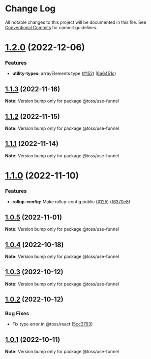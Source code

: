 # Change Log

All notable changes to this project will be documented in this file.
See [Conventional Commits](https://conventionalcommits.org) for commit guidelines.

# [1.2.0](https://github.com/toss/slash/compare/@toss/use-funnel@1.1.3...@toss/use-funnel@1.2.0) (2022-12-06)


### Features

* **utility-types:** arrayElements type  ([#152](https://github.com/toss/slash/issues/152)) ([6a6451c](https://github.com/toss/slash/commit/6a6451c237ec09dabd1b6ce4d2cba43d2db6bf4c))





## [1.1.3](https://github.com/toss/slash/compare/@toss/use-funnel@1.1.2...@toss/use-funnel@1.1.3) (2022-11-16)

**Note:** Version bump only for package @toss/use-funnel





## [1.1.2](https://github.com/toss/slash/compare/@toss/use-funnel@1.1.1...@toss/use-funnel@1.1.2) (2022-11-15)

**Note:** Version bump only for package @toss/use-funnel





## [1.1.1](https://github.com/toss/slash/compare/@toss/use-funnel@1.1.0...@toss/use-funnel@1.1.1) (2022-11-14)

**Note:** Version bump only for package @toss/use-funnel





# [1.1.0](https://github.com/toss/slash/compare/@toss/use-funnel@1.0.5...@toss/use-funnel@1.1.0) (2022-11-10)


### Features

* **rollup-config:** Make rollup-config public ([#125](https://github.com/toss/slash/issues/125)) ([f6370e8](https://github.com/toss/slash/commit/f6370e8c4b0fa926e923b518c26b7071ee0e53da))





## [1.0.5](https://github.com/toss/slash/compare/@toss/use-funnel@1.0.4...@toss/use-funnel@1.0.5) (2022-11-01)

**Note:** Version bump only for package @toss/use-funnel





## [1.0.4](https://github.com/toss/slash/compare/@toss/use-funnel@1.0.3...@toss/use-funnel@1.0.4) (2022-10-18)

**Note:** Version bump only for package @toss/use-funnel





## [1.0.3](https://github.com/toss/slash/compare/@toss/use-funnel@1.0.2...@toss/use-funnel@1.0.3) (2022-10-12)

**Note:** Version bump only for package @toss/use-funnel





## [1.0.2](https://github.com/toss/slash/compare/@toss/use-funnel@1.0.1...@toss/use-funnel@1.0.2) (2022-10-12)


### Bug Fixes

* Fix type error in @toss/react ([5cc3793](https://github.com/toss/slash/commit/5cc37936e8739204f32f9f50ee61570b758343f8))





## [1.0.1](https://github.com/toss/slash/compare/@toss/use-funnel@1.0.0...@toss/use-funnel@1.0.1) (2022-10-11)

**Note:** Version bump only for package @toss/use-funnel

